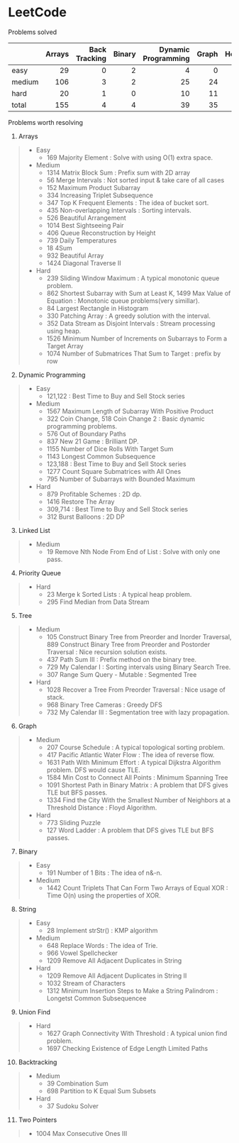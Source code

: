# LeetCode
Problems solved

|        |   Arrays |   Back Tracking |   Binary |   Dynamic Programming |   Graph |   Heap |   Linked List |   String |   Tree |   Two Pointers |   Union Find |   total |
|:-------|---------:|----------------:|---------:|----------------------:|--------:|-------:|--------------:|---------:|-------:|---------------:|-------------:|--------:|
| easy   |       29 |               0 |        2 |                     4 |       0 |      0 |             3 |       16 |     14 |              0 |            0 |      68 |
| medium |      106 |               3 |        2 |                    25 |      24 |      3 |            10 |       38 |     39 |              4 |            2 |     256 |
| hard   |       20 |               1 |        0 |                    10 |      11 |      2 |             1 |        5 |      5 |              1 |            3 |      59 |
| total  |      155 |               4 |        4 |                    39 |      35 |      5 |            14 |       59 |     58 |              5 |            5 |     383 |

Problems worth resolving 

1. Arrays
>* Easy
>    * 169 Majority Element : Solve with using O(1) extra space.
>* Medium
>    * 1314 Matrix Block Sum : Prefix sum with 2D array
>    * 56 Merge Intervals : Not sorted input & take care of all cases
>    * 152 Maximum Product Subarray
>    * 334 Increasing Triplet Subsequence
>    * 347 Top K Frequent Elements : The idea of bucket sort.
>    * 435 Non-overlapping Intervals : Sorting intervals. 
>    * 526 Beautiful Arrangement
>    * 1014 Best Sightseeing Pair
>    * 406 Queue Reconstruction by Height
>    * 739 Daily Temperatures
>    * 18 4Sum
>    * 932 Beautiful Array
>    * 1424 Diagonal Traverse II
>* Hard
>    * 239 Sliding Window Maximum : A typical monotonic queue problem. 
>    * 862 Shortest Subarray with Sum at Least K, 1499 Max Value of Equation : Monotonic queue problems(very simillar).
>    * 84 Largest Rectangle in Histogram
>    * 330 Patching Array : A greedy solution with the interval.
>    * 352 Data Stream as Disjoint Intervals : Stream processing using heap.
>    * 1526 Minimum Number of Increments on Subarrays to Form a Target Array
>    * 1074 Number of Submatrices That Sum to Target : prefix by row
2. Dynamic Programming
>* Easy
>    * 121,122 : Best Time to Buy and Sell Stock series
>* Medium
>    * 1567 Maximum Length of Subarray With Positive Product
>    * 322 Coin Change, 518 Coin Change 2 : Basic dynamic programming problems. 
>    * 576 Out of Boundary Paths
>    * 837 New 21 Game : Brilliant DP. 
>    * 1155 Number of Dice Rolls With Target Sum
>    * 1143 Longest Common Subsequence
>    * 123,188 : Best Time to Buy and Sell Stock series
>    * 1277 Count Square Submatrices with All Ones
>    * 795 Number of Subarrays with Bounded Maximum
>* Hard
>    * 879 Profitable Schemes : 2D dp.
>    * 1416 Restore The Array
>    * 309,714 : Best Time to Buy and Sell Stock series
>    * 312 Burst Balloons : 2D DP
3. Linked List
>* Medium
>    * 19 Remove Nth Node From End of List : Solve with only one pass.
4. Priority Queue
>* Hard
>    * 23 Merge k Sorted Lists : A typical heap problem. 
>    * 295 Find Median from Data Stream
5. Tree
>* Medium
>    * 105 Construct Binary Tree from Preorder and Inorder Traversal, 889 Construct Binary Tree from Preorder and Postorder Traversal : Nice recursion solution exists. 
>    * 437 Path Sum III : Prefix method on the binary tree. 
>    * 729 My Calendar I : Sorting intervals using Binary Search Tree.
>    * 307 Range Sum Query - Mutable : Segmented Tree
>* Hard
>    * 1028 Recover a Tree From Preorder Traversal : Nice usage of stack. 
>    * 968 Binary Tree Cameras : Greedy DFS
>    * 732 My Calendar III : Segmentation tree with lazy propagation.
6. Graph
>* Medium
>    * 207 Course Schedule : A typical topological sorting problem. 
>    * 417 Pacific Atlantic Water Flow : The idea of reverse flow.
>    * 1631 Path With Minimum Effort : A typical Dijkstra Algorithm problem. DFS would cause TLE. 
>    * 1584 Min Cost to Connect All Points : Minimum Spanning Tree
>    * 1091 Shortest Path in Binary Matrix : A problem that DFS gives TLE but BFS passes.
>    * 1334 Find the City With the Smallest Number of Neighbors at a Threshold Distance : Floyd Algorithm. 
>* Hard
>    * 773 Sliding Puzzle
>    * 127 Word Ladder : A problem that DFS gives TLE but BFS passes.
7. Binary
>* Easy
>    * 191 Number of 1 Bits : The idea of n&-n.   
>* Medium
>    * 1442 Count Triplets That Can Form Two Arrays of Equal XOR : Time O(n) using the properties of XOR. 
8. String
>* Easy
>    * 28 Implement strStr() : KMP algorithm
>* Medium
>    * 648 Replace Words : The idea of Trie. 
>    * 966 Vowel Spellchecker
>    * 1209 Remove All Adjacent Duplicates in String 
>* Hard
>    * 1209 Remove All Adjacent Duplicates in String II
>    * 1032 Stream of Characters
>    * 1312 Minimum Insertion Steps to Make a String Palindrom : Longetst Common Subsequencee
9. Union Find
>* Hard
>    * 1627 Graph Connectivity With Threshold : A typical union find problem. 
>    * 1697 Checking Existence of Edge Length Limited Paths
10. Backtracking
>* Medium
>    * 39 Combination Sum
>    * 698 Partition to K Equal Sum Subsets
>* Hard
>    * 37 Sudoku Solver
11. Two Pointers
>    * 1004 Max Consecutive Ones III
